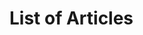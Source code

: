 <!-- TITLE: Whisper in the Woods Vol 1 Issue 2 -->
<!-- SUBTITLE: Published December 2017 -->

# List of Articles

